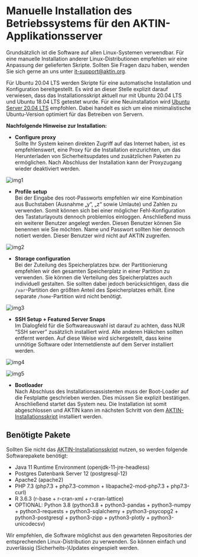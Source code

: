 Manuelle Installation des Betriebssystems für den AKTIN-Applikationsserver
================================================================
Grundsätzlich ist die Software auf allen Linux-Systemen verwendbar. Für eine manuelle Installation anderer Linux-Distributionen empfehlen wir eine Anpassung der gelieferten Skripte. Sollten Sie Fragen dazu haben, wenden Sie sich gerne an uns unter [it-support@aktin.org](mailto:it-support@aktin.org).

Für Ubuntu 20.04 LTS werden Skripte für eine automatische Installation und Konfiguration bereitgestellt. Es wird an dieser Stelle explizit darauf verwiesen, dass das Installationsskript aktuell nur mit Ubuntu 20.04 LTS und Ubuntu 18.04 LTS getestet wurde. Für eine Neuinstallation wird [Ubuntu Server 20.04 LTS](https://ubuntu.com/download/server) empfohlen. Dabei handelt es sich um eine minimalistische Ubuntu-Version optimiert für das Betreiben von Servern.
<!--  MACRO{toc|section=0|fromDepth=1|toDepth=6} -->

**Nachfolgende Hinweise zur Installation:**

- **Configure proxy**<br>
Sollte Ihr System keinen direkten Zugriff auf das Internet haben, ist es empfehlenswert, eine Proxy für die Installation einzurichten, um das Herunterladen von Sicherheitsupdates und zusätzlichen Paketen zu ermöglichen. Nach Abschluss der Installation kann der Proxyzugang wieder deaktiviert werden.

![img1](https://git.rwth-aachen.de/aktin/dwh-setup/-/raw/master/src/site/resources/screens_ubuntu/ubuntu_5.png)

- **Profile setup**<br>
Bei der Eingabe des root-Passworts empfehlen wir eine Kombination aus Buchstaben (Ausnahme „y“, „z“ sowie Umlaute) und Zahlen zu verwenden. Somit können sich bei einer möglicher Fehl-Konfiguration des Tastaturlayouts dennoch problemlos einloggen. Anschließend muss ein weiterer Benutzer angelegt werden. Diesen Benutzer können Sie benennen wie Sie möchten. Name und Passwort sollten hier dennoch notiert werden. Dieser Benutzer wird nicht auf AKTIN zugreifen.

![img2](https://git.rwth-aachen.de/aktin/dwh-setup/-/raw/master/src/site/resources/screens_ubuntu/ubuntu_10.png)

- **Storage configuration**<br>
Bei der Zuteilung des Speicherplatzes bzw. der Partitionierung empfehlen wir den gesamten Speicherplatz in einer Partition zu verwenden. Sie können die Verteilung des Speicherplatzes auch individuell gestalten. Sie sollten dabei jedoch berücksichtigen, dass die `/var`-Partition den größten Anteil des Speicherplatzes erhält. Eine separate `/home`-Partition wird nicht benötigt.

![img3](https://git.rwth-aachen.de/aktin/dwh-setup/-/raw/master/src/site/resources/screens_ubuntu/ubuntu_8.png)

- **SSH Setup + Featured Server Snaps**<br>
Im Dialogfeld für die Softwareauswahl ist darauf zu achten, dass NUR “SSH server” zusätzlich installiert wird. Alle anderen Häkchen sollten entfernt werden. Auf diese Weise wird sichergestellt, dass keine unnötige Software oder Internetdienste auf dem Server installiert werden.

![img4](https://git.rwth-aachen.de/aktin/dwh-setup/-/raw/master/src/site/resources/screens_ubuntu/ubuntu_11.png)

![img5](https://git.rwth-aachen.de/aktin/dwh-setup/-/raw/master/src/site/resources/screens_ubuntu/ubuntu_12.png)

- **Bootloader**<br>
Nach Abschluss des Installationsassistenten muss der Boot-Loader auf die Festplatte geschrieben werden. Dies müssen Sie explizit bestätigen. Anschließend startet das System neu. Die Installation ist somit abgeschlossen und AKTIN kann im nächsten Schritt von dem [AKTIN-Installationsskript](install-script.html) installiert werden.

Benötigte Pakete
---------------------
Sollten Sie nicht das [AKTIN-Installationsskript](install-script.html) nutzen, so werden folgende Softwarepakete benötigt:

* Java 11 Runtime Environment (openjdk-11-jre-headless)
* Postgres Datenbank Server 12 (postgresql-12)
* Apache2 (apache2)
* PHP 7.3 (php7.3 + php7.3-common + libapache2-mod-php7.3 + php7.3-curl)
* R 3.6.3 (r-base + r-cran-xml + r-cran-lattice)
* OPTIONAL: Python 3.8 (python3.8 + python3-pandas + python3-numpy + python3-requests + python3-sqlalchemy + python3-psycopg2 + python3-postgresql + python3-zipp + python3-plotly + python3-unicodecsv)

Wir empfehlen, die Software möglichst aus den gewarteten Repositories der entsprechenden Linux-Distribution zu verwenden. So können einfach und zuverlässig (Sicherheits-)Updates eingespielt werden.

